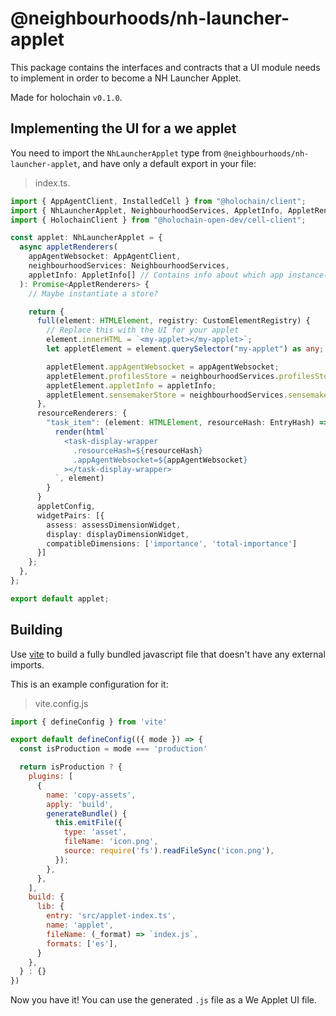 # @neighbourhoods/nh-launcher-applet

This package contains the interfaces and contracts that a UI module needs to implement in order to become a NH Launcher Applet.

Made for holochain `v0.1.0`.

## Implementing the UI for a we applet

You need to import the `NhLauncherApplet` type from `@neighbourhoods/nh-launcher-applet`, and have only a default export in your file:

> index.ts.

```ts
import { AppAgentClient, InstalledCell } from "@holochain/client";
import { NhLauncherApplet, NeighbourhoodServices, AppletInfo, AppletRenderers } from "@neighbourhoods/nh-launcher-applet";
import { HolochainClient } from "@holochain-open-dev/cell-client";

const applet: NhLauncherApplet = {
  async appletRenderers(
    appAgentWebsocket: AppAgentClient,
    neighbourhoodServices: NeighbourhoodServices,
    appletInfo: AppletInfo[] // Contains info about which app instance(s) should be rendered. Potentially applets across different groups 
  ): Promise<AppletRenderers> {
    // Maybe instantiate a store?

    return {
      full(element: HTMLElement, registry: CustomElementRegistry) {
        // Replace this with the UI for your applet
        element.innerHTML = `<my-applet></my-applet>`;
        let appletElement = element.querySelector("my-applet") as any;

        appletElement.appAgentWebsocket = appAgentWebsocket;
        appletElement.profilesStore = neighbourhoodServices.profilesStore;
        appletElement.appletInfo = appletInfo;
        appletElement.sensemakerStore = neighbourhoodServices.sensemakerStore;
      },
      resourceRenderers: {
        "task_item": (element: HTMLElement, resourceHash: EntryHash) => {
          render(html`
            <task-display-wrapper
              .resourceHash=${resourceHash}
              .appAgentWebsocket=${appAgentWebsocket}
            ></task-display-wrapper>
          `, element)
        }
      }
      appletConfig,
      widgetPairs: [{
        assess: assessDimensionWidget,
        display: displayDimensionWidget,
        compatibleDimensions: ['importance', 'total-importance']
      }]
    };
  },
};

export default applet;

```

## Building

Use [vite](https://vitejs.dev/guide/) to build a fully bundled javascript file that doesn't have any external imports.

This is an example configuration for it:

> vite.config.js

```js
import { defineConfig } from 'vite'

export default defineConfig(({ mode }) => {
  const isProduction = mode === 'production'

  return isProduction ? {
    plugins: [
      {
        name: 'copy-assets',
        apply: 'build',
        generateBundle() {
          this.emitFile({
            type: 'asset',
            fileName: 'icon.png',
            source: require('fs').readFileSync('icon.png'),
          });
        },
      },
    ],
    build: {
      lib: {
        entry: 'src/applet-index.ts',
        name: 'applet',
        fileName: (_format) => `index.js`,
        formats: ['es'],
      }
    },
  } : {}
})
```

Now you have it! You can use the generated `.js` file as a We Applet UI file.
